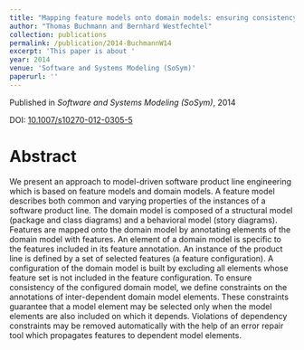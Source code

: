 ```yaml
---
title: "Mapping feature models onto domain models: ensuring consistency of configured domain models"
author: "Thomas Buchmann and Bernhard Westfechtel"
collection: publications
permalink: /publication/2014-BuchmannW14
excerpt: 'This paper is about '
year: 2014
venue: 'Software and Systems Modeling (SoSym)'
paperurl: ''
---
```


Published in *Software and Systems Modeling (SoSym)*, 2014

DOI: [10.1007/s10270-012-0305-5](https://doi.org/10.1007/s10270-012-0305-5)

Abstract
=====

We present an approach to model-driven software product line engineering which is based on feature models and domain models. A feature model describes both common and varying properties of the instances of a software product line. The domain model is composed of a structural model (package and class diagrams) and a behavioral model (story diagrams). Features are mapped onto the domain model by annotating elements of the domain model with features. An element of a domain model is specific to the features included in its feature annotation. An instance of the product line is defined by a set of selected features (a feature configuration). A configuration of the domain model is built by excluding all elements whose feature set is not included in the feature configuration. To ensure consistency of the configured domain model, we define constraints on the annotations of inter-dependent domain model elements. These constraints guarantee that a model element may be selected only when the model elements are also included on which it depends. Violations of dependency constraints may be removed automatically with the help of an error repair tool which propagates features to dependent model elements.